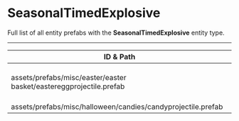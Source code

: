 # SeasonalTimedExplosive
Full list of all <Badge type="warning" text="2"/> entity prefabs with the **SeasonalTimedExplosive** entity type.

---
| ID & Path |
| --- |
| <a href="#3721260684"><Badge id="3721260684" type="tip" text="#"/></a> <Badge type="tip" text="3721260684"/> <Badge type="info" text="DontBecomeSolidWithPlayerInside"/> <Badge type="info" text="RealmedRemove"/> <Badge type="info" text="ServerProjectile"/> <Badge type="info" text="HideUntilMobile"/> <Badge type="info" text="Rust.PropRenderer"/> <br> assets/prefabs/misc/easter/easter basket/eastereggprojectile.prefab |
| <a href="#1465468950"><Badge id="1465468950" type="tip" text="#"/></a> <Badge type="tip" text="1465468950"/> <Badge type="info" text="DontBecomeSolidWithPlayerInside"/> <Badge type="info" text="RealmedRemove"/> <Badge type="info" text="ServerProjectile"/> <Badge type="info" text="HideUntilMobile"/> <Badge type="info" text="Rust.PropRenderer"/> <br> assets/prefabs/misc/halloween/candies/candyprojectile.prefab |
